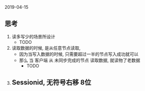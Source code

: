 2019-04-15

## 思考
1. 读多写少的场景所设计
    - TODO
2. 读取数据的时候, 是从任意节点读取, 
    - 因为当写入数据的时候, 只需要超过一半的节点写入成功就可以
    - 那么 当 客户端 从 未同步完成的节点 读取数据, 就读物了老数据
        - TODO
3. Sessionid, 无符号右移 8位
    - 